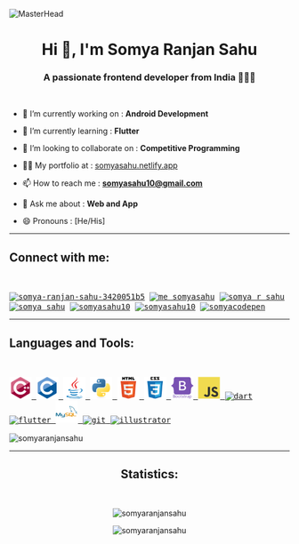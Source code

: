 ![MasterHead](https://i.postimg.cc/rw6bS3Yf/Purple-and-Black-Fitness-Coaching-Linked-In-Banner.png)

<h1 align="center">Hi 👋, I'm Somya Ranjan Sahu</h1>
<h3 align="center">A passionate frontend developer from India 👨🏽‍💻</h3>

<br>

- 🔭 I’m currently working on : **Android Development**

- 🌱 I’m currently learning : **Flutter**

- 👯 I’m looking to collaborate on : **Competitive Programming**

- 👨‍💻 My portfolio at : [somyasahu.netlify.app](https://somyasahu.netlify.app/)

- 📫 How to reach me : **somyasahu10@gmail.com**

- 💬 Ask me about : **Web and App**

- 😄 Pronouns : [He/His]

<hr>
<h2 align="left">Connect with me:</h2>
<br>

<p align="left">
<kbd> <a href="https://linkedin.com/in/somya-ranjan-sahu-3420051b5" target="blank"><img align="center" src="https://raw.githubusercontent.com/rahuldkjain/github-profile-readme-generator/master/src/images/icons/Social/linked-in-alt.svg" alt="somya-ranjan-sahu-3420051b5" height="30" width="40" /></a> </kbd>
<kbd> <a href="https://twitter.com/me_somyasahu" target="blank"><img align="center" src="https://raw.githubusercontent.com/rahuldkjain/github-profile-readme-generator/master/src/images/icons/Social/twitter.svg" alt="me_somyasahu" height="30" width="40" /></a> </kbd>
<kbd> <a href="https://instagram.com/somya_r_sahu" target="blank"><img align="center" src="https://raw.githubusercontent.com/rahuldkjain/github-profile-readme-generator/master/src/images/icons/Social/instagram.svg" alt="somya_r_sahu" height="30" width="40" /></a> </kbd>
<kbd> <a href="https://www.codechef.com/users/somya_sahu" target="blank"><img align="center" src="https://cdn.jsdelivr.net/npm/simple-icons@3.1.0/icons/codechef.svg" alt="somya_sahu" height="30" width="40" /></a> </kbd>
<kbd> <a href="https://www.hackerrank.com/somyasahu10" target="blank"><img align="center" src="https://raw.githubusercontent.com/rahuldkjain/github-profile-readme-generator/master/src/images/icons/Social/hackerrank.svg" alt="somyasahu10" height="30" width="40" /></a> </kbd>
<kbd> <a href="https://auth.geeksforgeeks.org/user/somyasahu10" target="blank"><img align="center" src="https://raw.githubusercontent.com/rahuldkjain/github-profile-readme-generator/master/src/images/icons/Social/geeks-for-geeks.svg" alt="somyasahu10" height="30" width="40" /></a> </kbd>
<kbd> <a href="https://codepen.io/somyacodepen" target="blank"><img align="center" src="https://raw.githubusercontent.com/rahuldkjain/github-profile-readme-generator/master/src/images/icons/Social/codepen.svg" alt="somyacodepen" height="30" width="40" /></a> </kbd>
</p>

<hr>
<h2 align="left">Languages and Tools:</h2>
<br>

<p align="left">
<kbd> <a href="https://www.w3schools.com/cpp/" target="_blank" rel="noreferrer"> <img src="https://raw.githubusercontent.com/devicons/devicon/master/icons/cplusplus/cplusplus-original.svg" alt="cplusplus" width="40" height="40"/> </a>
<a href="https://www.cprogramming.com/" target="_blank" rel="noreferrer"> <img src="https://raw.githubusercontent.com/devicons/devicon/master/icons/c/c-original.svg" alt="c" width="40" height="40"/> </a>
<a href="https://www.java.com" target="_blank" rel="noreferrer"> <img src="https://raw.githubusercontent.com/devicons/devicon/master/icons/java/java-original.svg" alt="java" width="40" height="40"/> </a>
<a href="https://www.python.org" target="_blank" rel="noreferrer"> <img src="https://raw.githubusercontent.com/devicons/devicon/master/icons/python/python-original.svg" alt="python" width="40" height="40"/> </a> </kbd>
<kbd> <a href="https://www.w3.org/html/" target="_blank" rel="noreferrer"> <img src="https://raw.githubusercontent.com/devicons/devicon/master/icons/html5/html5-original-wordmark.svg" alt="html5" width="40" height="40"/> </a> 
<a href="https://www.w3schools.com/css/" target="_blank" rel="noreferrer"> <img src="https://raw.githubusercontent.com/devicons/devicon/master/icons/css3/css3-original-wordmark.svg" alt="css3" width="40" height="40"/> </a>
<a href="https://getbootstrap.com" target="_blank" rel="noreferrer"> <img src="https://raw.githubusercontent.com/devicons/devicon/master/icons/bootstrap/bootstrap-plain-wordmark.svg" alt="bootstrap" width="40" height="40"/> </a> 
<a href="https://developer.mozilla.org/en-US/docs/Web/JavaScript" target="_blank" rel="noreferrer"> <img src="https://raw.githubusercontent.com/devicons/devicon/master/icons/javascript/javascript-original.svg" alt="javascript" width="40" height="40"/> </a> </kbd>
<kbd> <a href="https://dart.dev" target="_blank" rel="noreferrer"> <img src="https://www.vectorlogo.zone/logos/dartlang/dartlang-icon.svg" alt="dart" width="40" height="40"/> </a> 
<a href="https://flutter.dev" target="_blank" rel="noreferrer"> <img src="https://www.vectorlogo.zone/logos/flutterio/flutterio-icon.svg" alt="flutter" width="40" height="40"/> </a> </kbd>
<kbd> <a href="https://www.mysql.com/" target="_blank" rel="noreferrer"> <img src="https://raw.githubusercontent.com/devicons/devicon/master/icons/mysql/mysql-original-wordmark.svg" alt="mysql" width="40" height="40"/> </a> </kbd> 
<kbd> <a href="https://git-scm.com/" target="_blank" rel="noreferrer"> <img src="https://www.vectorlogo.zone/logos/git-scm/git-scm-icon.svg" alt="git" width="40" height="40"/> </a> </kbd> 
<kbd> <a href="https://www.adobe.com/in/products/illustrator.html" target="_blank" rel="noreferrer"> <img src="https://www.vectorlogo.zone/logos/adobe_illustrator/adobe_illustrator-icon.svg" alt="illustrator" width="40" height="40"/> </a> </kbd> 
</p>

<p><img align="center" src="https://github-readme-stats.vercel.app/api/top-langs?username=somyaranjansahu&show_icons=true&theme=algolia&locale=en&layout=compact" alt="somyaranjansahu" /></p>

<hr>
<h2 align="center">Statistics:</h2>
<br>

<p align="center">
<img src="https://github-readme-stats.vercel.app/api?username=somyaranjansahu&show_icons=true&theme=algolia&count_private=true&include_all_commits=true" alt="somyaranjansahu" />
</p>

<p align="center"><img src="https://github-readme-streak-stats.herokuapp.com/?user=somyaranjansahu&theme=algolia" alt="somyaranjansahu" /></p>

